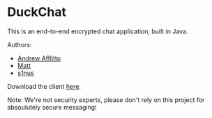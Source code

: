 # DuckChat

This is an end-to-end encrypted chat application, built in Java.

Authors:
- [Andrew Afflitto](https://github.com/afflitto)
- [Matt](https://github.com/matt3214)
- [s1nus](https://github.com/s1nus)

Download the client [here](https://github.com/afflitto/DuckChat/releases/download/client1.0/client.jar).

Note: We're not security experts, please don't rely on this project for absoulutely secure messaging!
